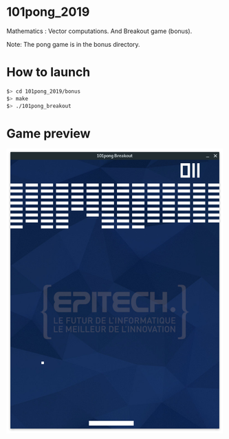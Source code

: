 # 101pong_2019
Mathematics : Vector computations. And Breakout game (bonus).

Note: The pong game is in the bonus directory.

# How to launch
```bash
$> cd 101pong_2019/bonus
$> make
$> ./101pong_breakout

```
# Game preview
![game img](github_img/game.png)
